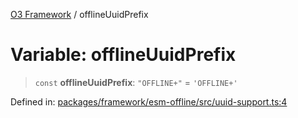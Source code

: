[O3 Framework](../API.md) / offlineUuidPrefix

# Variable: offlineUuidPrefix

> `const` **offlineUuidPrefix**: `"OFFLINE+"` = `'OFFLINE+'`

Defined in: [packages/framework/esm-offline/src/uuid-support.ts:4](https://github.com/habeshabro/openmrs-esm-core/blob/main/packages/framework/esm-offline/src/uuid-support.ts#L4)
